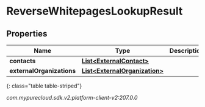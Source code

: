 # ReverseWhitepagesLookupResult


## Properties

| Name | Type | Description | Notes |
| ------------ | ------------- | ------------- | ------------- |
| **contacts** | [**List&lt;ExternalContact&gt;**](ExternalContact) |  |  [optional] |
| **externalOrganizations** | [**List&lt;ExternalOrganization&gt;**](ExternalOrganization) |  |  [optional] |
{: class="table table-striped"}




_com.mypurecloud.sdk.v2:platform-client-v2:207.0.0_

